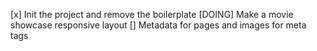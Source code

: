 [x] Init the project and remove the boilerplate
[DOING] Make a movie showcase responsive layout
[] Metadata for pages and images for meta tags
